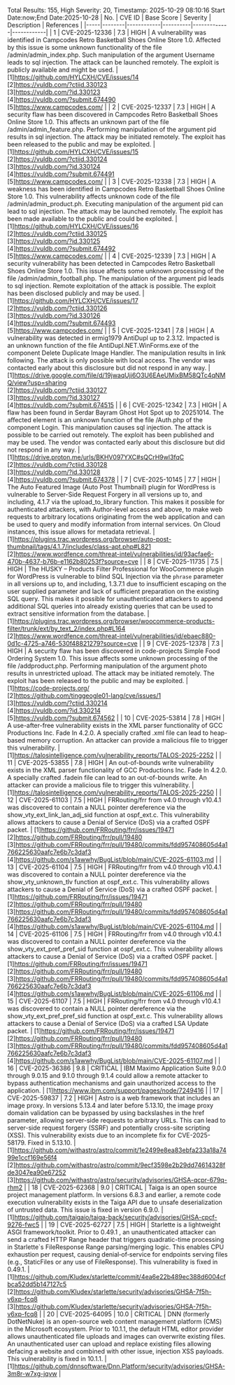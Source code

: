 Total Results: 155, High Severity: 20, Timestamp: 2025-10-29 08:10:16
Start Date:now;End Date:2025-10-28
| No. | CVE ID | Base Score | Severity | Description | References |
|-----|--------|------------|----------|-------------|------------|
| 1 | CVE-2025-12336 | 7.3  | HIGH | A vulnerability was identified in Campcodes Retro Basketball Shoes Online Store 1.0. Affected by this issue is some unknown functionality of the file /admin/admin_index.php. Such manipulation of the argument Username leads to sql injection. The attack can be launched remotely. The exploit is publicly available and might be used. | [1]https://github.com/HYLCXH/CVE/issues/14<br>[2]https://vuldb.com/?ctiid.330123<br>[3]https://vuldb.com/?id.330123<br>[4]https://vuldb.com/?submit.674490<br>[5]https://www.campcodes.com/ |
| 2 | CVE-2025-12337 | 7.3  | HIGH | A security flaw has been discovered in Campcodes Retro Basketball Shoes Online Store 1.0. This affects an unknown part of the file /admin/admin_feature.php. Performing manipulation of the argument pid results in sql injection. The attack may be initiated remotely. The exploit has been released to the public and may be exploited. | [1]https://github.com/HYLCXH/CVE/issues/15<br>[2]https://vuldb.com/?ctiid.330124<br>[3]https://vuldb.com/?id.330124<br>[4]https://vuldb.com/?submit.674491<br>[5]https://www.campcodes.com/ |
| 3 | CVE-2025-12338 | 7.3  | HIGH | A weakness has been identified in Campcodes Retro Basketball Shoes Online Store 1.0. This vulnerability affects unknown code of the file /admin/admin_product.ph. Executing manipulation of the argument pid can lead to sql injection. The attack may be launched remotely. The exploit has been made available to the public and could be exploited. | [1]https://github.com/HYLCXH/CVE/issues/16<br>[2]https://vuldb.com/?ctiid.330125<br>[3]https://vuldb.com/?id.330125<br>[4]https://vuldb.com/?submit.674492<br>[5]https://www.campcodes.com/ |
| 4 | CVE-2025-12339 | 7.3  | HIGH | A security vulnerability has been detected in Campcodes Retro Basketball Shoes Online Store 1.0. This issue affects some unknown processing of the file /admin/admin_football.php. The manipulation of the argument pid leads to sql injection. Remote exploitation of the attack is possible. The exploit has been disclosed publicly and may be used. | [1]https://github.com/HYLCXH/CVE/issues/17<br>[2]https://vuldb.com/?ctiid.330126<br>[3]https://vuldb.com/?id.330126<br>[4]https://vuldb.com/?submit.674493<br>[5]https://www.campcodes.com/ |
| 5 | CVE-2025-12341 | 7.8  | HIGH | A vulnerability was detected in ermig1979 AntiDupl up to 2.3.12. Impacted is an unknown function of the file AntiDupl.NET.WinForms.exe of the component Delete Duplicate Image Handler. The manipulation results in link following. The attack is only possible with local access. The vendor was contacted early about this disclosure but did not respond in any way. | [1]https://drive.google.com/file/d/19jwaqUji6O3U6EAeUMixBM58QTc4qNMQ/view?usp=sharing<br>[2]https://vuldb.com/?ctiid.330127<br>[3]https://vuldb.com/?id.330127<br>[4]https://vuldb.com/?submit.674515 |
| 6 | CVE-2025-12342 | 7.3  | HIGH | A flaw has been found in Serdar Bayram Ghost Hot Spot up to 20251014. The affected element is an unknown function of the file /Auth.php of the component Login. This manipulation causes sql injection. The attack is possible to be carried out remotely. The exploit has been published and may be used. The vendor was contacted early about this disclosure but did not respond in any way. | [1]https://drive.proton.me/urls/BKHV097YXC#sQCrH9wl3fqC<br>[2]https://vuldb.com/?ctiid.330128<br>[3]https://vuldb.com/?id.330128<br>[4]https://vuldb.com/?submit.674378 |
| 7 | CVE-2025-10145 | 7.7  | HIGH | The Auto Featured Image (Auto Post Thumbnail) plugin for WordPress is vulnerable to Server-Side Request Forgery in all versions up to, and including, 4.1.7 via the upload_to_library function. This makes it possible for authenticated attackers, with Author-level access and above, to make web requests to arbitrary locations originating from the web application and can be used to query and modify information from internal services. On Cloud instances, this issue allows for metadata retrieval. | [1]https://plugins.trac.wordpress.org/browser/auto-post-thumbnail/tags/4.1.7/includes/class-apt.php#L821<br>[2]https://www.wordfence.com/threat-intel/vulnerabilities/id/93acfae6-470b-4637-b76b-e1162b80253f?source=cve |
| 8 | CVE-2025-11735 | 7.5  | HIGH | The HUSKY – Products Filter Professional for WooCommerce plugin for WordPress is vulnerable to blind SQL Injection via the `phrase` parameter in all versions up to, and including, 1.3.7.1 due to insufficient escaping on the user supplied parameter and lack of sufficient preparation on the existing SQL query.  This makes it possible for unauthenticated attackers to append additional SQL queries into already existing queries that can be used to extract sensitive information from the database. | [1]https://plugins.trac.wordpress.org/browser/woocommerce-products-filter/trunk/ext/by_text_2/index.php#L164<br>[2]https://www.wordfence.com/threat-intel/vulnerabilities/id/ebaec880-0d1c-4725-a746-530f48821279?source=cve |
| 9 | CVE-2025-12378 | 7.3  | HIGH | A security flaw has been discovered in code-projects Simple Food Ordering System 1.0. This issue affects some unknown processing of the file /addproduct.php. Performing manipulation of the argument photo results in unrestricted upload. The attack may be initiated remotely. The exploit has been released to the public and may be exploited. | [1]https://code-projects.org/<br>[2]https://github.com/tinggeogle01-lang/cve/issues/1<br>[3]https://vuldb.com/?ctiid.330214<br>[4]https://vuldb.com/?id.330214<br>[5]https://vuldb.com/?submit.674562 |
| 10 | CVE-2025-53814 | 7.8  | HIGH | A use-after-free vulnerability exists in the XML parser functionality of GCC Productions Inc. Fade In 4.2.0. A specially crafted .xml file can lead to heap-based memory corruption. An attacker can provide a malicious file to trigger this vulnerability. | [1]https://talosintelligence.com/vulnerability_reports/TALOS-2025-2252 |
| 11 | CVE-2025-53855 | 7.8  | HIGH | An out-of-bounds write vulnerability exists in the XML parser functionality of GCC Productions Inc. Fade In 4.2.0. A specially crafted .fadein file can lead to an out-of-bounds write. An attacker can provide a malicious file to trigger this vulnerability. | [1]https://talosintelligence.com/vulnerability_reports/TALOS-2025-2250 |
| 12 | CVE-2025-61103 | 7.5  | HIGH | FRRouting/frr from v4.0 through v10.4.1 was discovered to contain a NULL pointer dereference via the show_vty_ext_link_lan_adj_sid function at ospf_ext.c. This vulnerability allows attackers to cause a Denial of Service (DoS) via a crafted OSPF packet. | [1]https://github.com/FRRouting/frr/issues/19471<br>[2]https://github.com/FRRouting/frr/pull/19480<br>[3]https://github.com/FRRouting/frr/pull/19480/commits/fdd957408605d4a1766225630aafc7e6b7c3daf3<br>[4]https://github.com/s1awwhy/BugList/blob/main/CVE-2025-61103.md |
| 13 | CVE-2025-61104 | 7.5  | HIGH | FRRouting/frr from v4.0 through v10.4.1 was discovered to contain a NULL pointer dereference via the show_vty_unknown_tlv function at ospf_ext.c. This vulnerability allows attackers to cause a Denial of Service (DoS) via a crafted OSPF packet. | [1]https://github.com/FRRouting/frr/issues/19471<br>[2]https://github.com/FRRouting/frr/pull/19480<br>[3]https://github.com/FRRouting/frr/pull/19480/commits/fdd957408605d4a1766225630aafc7e6b7c3daf3<br>[4]https://github.com/s1awwhy/BugList/blob/main/CVE-2025-61104.md |
| 14 | CVE-2025-61106 | 7.5  | HIGH | FRRouting/frr from v4.0 through v10.4.1 was discovered to contain a NULL pointer dereference via the show_vty_ext_pref_pref_sid function at ospf_ext.c. This vulnerability allows attackers to cause a Denial of Service (DoS) via a crafted OSPF packet. | [1]https://github.com/FRRouting/frr/issues/19471<br>[2]https://github.com/FRRouting/frr/pull/19480<br>[3]https://github.com/FRRouting/frr/pull/19480/commits/fdd957408605d4a1766225630aafc7e6b7c3daf3<br>[4]https://github.com/s1awwhy/BugList/blob/main/CVE-2025-61106.md |
| 15 | CVE-2025-61107 | 7.5  | HIGH | FRRouting/frr from v4.0 through v10.4.1 was discovered to contain a NULL pointer dereference via the show_vty_ext_pref_pref_sid function at ospf_ext.c. This vulnerability allows attackers to cause a Denial of Service (DoS) via a crafted LSA Update packet. | [1]https://github.com/FRRouting/frr/issues/19471<br>[2]https://github.com/FRRouting/frr/pull/19480<br>[3]https://github.com/FRRouting/frr/pull/19480/commits/fdd957408605d4a1766225630aafc7e6b7c3daf3<br>[4]https://github.com/s1awwhy/BugList/blob/main/CVE-2025-61107.md |
| 16 | CVE-2025-36386 | 9.8  | CRITICAL | IBM Maximo Application Suite 9.0.0 through 9.0.15 and 9.1.0 through 9.1.4 could allow a remote attacker to bypass authentication mechanisms and gain unauthorized access to the application. | [1]https://www.ibm.com/support/pages/node/7249416 |
| 17 | CVE-2025-59837 | 7.2  | HIGH | Astro is a web framework that includes an image proxy. In versions 5.13.4 and later before 5.13.10, the image proxy domain validation can be bypassed by using backslashes in the href parameter, allowing server-side requests to arbitrary URLs. This can lead to server-side request forgery (SSRF) and potentially cross-site scripting (XSS). This vulnerability exists due to an incomplete fix for CVE-2025-58179. Fixed in 5.13.10. | [1]https://github.com/withastro/astro/commit/1e2499e8ea83ebfa233a18a7499e1ccf169e56f4<br>[2]https://github.com/withastro/astro/commit/9ecf3598e2b29dd74614328fde3047ea90e67252<br>[3]https://github.com/withastro/astro/security/advisories/GHSA-qcpr-679q-rhm2 |
| 18 | CVE-2025-62368 | 9.0  | CRITICAL | Taiga is an open source project management platform. In versions 6.8.3 and earlier, a remote code execution vulnerability exists in the Taiga API due to unsafe deserialization of untrusted data. This issue is fixed in version 6.9.0. | [1]https://github.com/taigaio/taiga-back/security/advisories/GHSA-cpcf-9276-fwc5 |
| 19 | CVE-2025-62727 | 7.5  | HIGH | Starlette is a lightweight ASGI framework/toolkit. Prior to 0.49.1 , an unauthenticated attacker can send a crafted HTTP Range header that triggers quadratic-time processing in Starlette`s FileResponse Range parsing/merging logic. This enables CPU exhaustion per request, causing denial‑of‑service for endpoints serving files (e.g., StaticFiles or any use of FileResponse). This vulnerability is fixed in 0.49.1. | [1]https://github.com/Kludex/starlette/commit/4ea6e22b489ec388d6004cfbca52dd5b147127c5<br>[2]https://github.com/Kludex/starlette/security/advisories/GHSA-7f5h-v6xp-fcq8<br>[3]https://github.com/Kludex/starlette/security/advisories/GHSA-7f5h-v6xp-fcq8 |
| 20 | CVE-2025-64095 | 10.0  | CRITICAL | DNN (formerly DotNetNuke) is an open-source web content management platform (CMS) in the Microsoft ecosystem. Prior to 10.1.1, the default HTML editor provider allows unauthenticated file uploads and images can overwrite existing files. An unauthenticated user can upload and replace existing files allowing defacing a website and combined with other issue, injection XSS payloads. This vulnerability is fixed in 10.1.1. | [1]https://github.com/dnnsoftware/Dnn.Platform/security/advisories/GHSA-3m8r-w7xg-jqvw |
